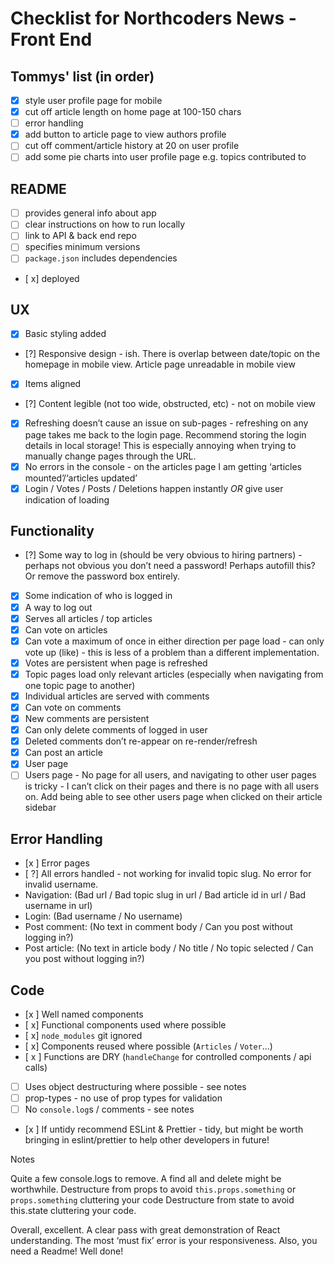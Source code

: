 # Checklist for Northcoders News - Front End

## Tommys' list (in order)

- [x] style user profile page for mobile
- [x] cut off article length on home page at 100-150 chars
- [ ] error handling
- [x] add button to article page to view authors profile
- [ ] cut off comment/article history at 20 on user profile
- [ ] add some pie charts into user profile page e.g. topics contributed to 

## README

- [ ] provides general info about app
- [ ] clear instructions on how to run locally
- [ ] link to API & back end repo
- [ ] specifies minimum versions
- [ ] `package.json` includes dependencies
- [ x] deployed

## UX

- [x] Basic styling added
- [?] Responsive design - ish. There is overlap between date/topic on the homepage in mobile view. Article page unreadable in mobile view
- [x] Items aligned
- [?] Content legible (not too wide, obstructed, etc) - not on mobile view
- [x] Refreshing doesn’t cause an issue on sub-pages - refreshing on any page takes me back to the login page. Recommend storing the login details in local storage! This is especially annoying when trying to manually change pages through the URL.
- [x] No errors in the console - on the articles page I am getting ‘articles mounted’/‘articles updated’
- [x] Login / Votes / Posts / Deletions happen instantly _OR_ give user indication of loading

## Functionality

- [?] Some way to log in (should be very obvious to hiring partners) - perhaps not obvious you don’t need a password! Perhaps autofill this? Or remove the password box entirely.
- [x] Some indication of who is logged in
- [x] A way to log out
- [x] Serves all articles / top articles
- [x] Can vote on articles
- [x] Can vote a maximum of once in either direction per page load - can only vote up (like) - this is less of a problem than a different implementation.
- [x] Votes are persistent when page is refreshed
- [x] Topic pages load only relevant articles (especially when navigating from one topic page to another)
- [x] Individual articles are served with comments
- [x] Can vote on comments
- [x] New comments are persistent
- [x] Can only delete comments of logged in user
- [x] Deleted comments don’t re-appear on re-render/refresh
- [x] Can post an article
- [x] User page
- [ ] Users page - No page for all users, and navigating to other user pages is tricky - I can’t click on their pages and there is no page with all users on. Add being able to see other users page when clicked on their article sidebar

## Error Handling

- [x ] Error pages
- [ ?] All errors handled - not working for invalid topic slug. No error for invalid username.
 - Navigation: (Bad url / Bad topic slug in url / Bad article id in url / Bad username in url)
 - Login: (Bad username / No username)
 - Post comment: (No text in comment body / Can you post without logging in?)
 - Post article: (No text in article body / No title / No topic selected / Can you post without logging in?)

## Code
- [x ] Well named components
- [ x] Functional components used where possible
- [ x] `node_modules` git ignored
- [ x] Components reused where possible (`Articles` / `Voter`...)
- [ x ] Functions are DRY (`handleChange` for controlled components / api calls)
- [ ] Uses object destructuring where possible - see notes
- [ ] prop-types - no use of prop types for validation
- [ ] No `console.log`s / comments - see notes
- [x ] If untidy recommend ESLint & Prettier - tidy, but might be worth bringing in eslint/prettier to help other developers in future!

Notes

Quite a few console.logs to remove. A find all and delete might be worthwhile.
Destructure from props to avoid `this.props.something` or `props.something` cluttering your code
Destructure from state to avoid this.state cluttering your code.

Overall, excellent. A clear pass with great demonstration of React understanding. The most ‘must fix’ error is your responsiveness. Also, you need a Readme! Well done!